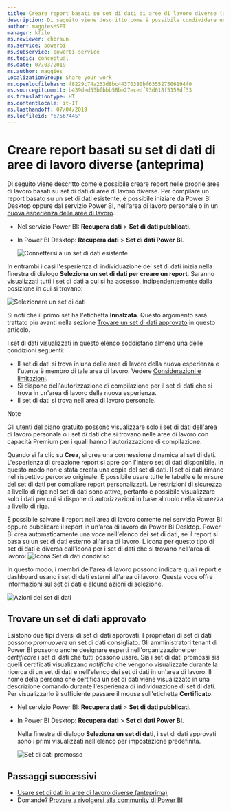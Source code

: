 ```yaml
---
title: Creare report basati su set di dati di aree di lavoro diverse (anteprima) - Power BI
description: Di seguito viene descritto come è possibile condividere un set di dati con utenti in tutta l'organizzazione, che possono poi compilare report basati sul set di dati nelle proprie aree di lavoro.
author: maggiesMSFT
manager: kfile
ms.reviewer: chbraun
ms.service: powerbi
ms.subservice: powerbi-service
ms.topic: conceptual
ms.date: 07/03/2019
ms.author: maggies
LocalizationGroup: Share your work
ms.openlocfilehash: f8229c74a233d8bc44370380bf635527506194f0
ms.sourcegitcommit: b439ded53bfbbb58be27ecedf93d618f5158df33
ms.translationtype: HT
ms.contentlocale: it-IT
ms.lasthandoff: 07/04/2019
ms.locfileid: "67567445"
---
```

# <a name="create-reports-based-on-datasets-from-different-workspaces-preview"></a>Creare report basati su set di dati di aree di lavoro diverse (anteprima)

Di seguito viene descritto come è possibile creare report nelle proprie aree di lavoro basati su set di dati di aree di lavoro diverse. Per compilare un report basato su un set di dati esistente, è possibile iniziare da Power BI Desktop oppure dal servizio Power BI, nell'area di lavoro personale o in un [nuova esperienza delle aree di lavoro](service-create-the-new-workspaces.md).

- Nel servizio Power BI: **Recupera dati** > **Set di dati pubblicati**.
- In Power BI Desktop: **Recupera dati** > **Set di dati Power BI**.

    ![Connettersi a un set di dati esistente](media/service-datasets-across-workspaces/power-bi-connect-dataset-pk.png)
   
In entrambi i casi l'esperienza di individuazione del set di dati inizia nella finestra di dialogo **Seleziona un set di dati per creare un report**. Saranno visualizzati tutti i set di dati a cui si ha accesso, indipendentemente dalla posizione in cui si trovano:

![Selezionare un set di dati](media/service-datasets-across-workspaces/power-bi-select-dataset.png)

Si noti che il primo set ha l'etichetta **Innalzata**. Questo argomento sarà trattato più avanti nella sezione [Trovare un set di dati approvato](#find-an-endorsed-dataset) in questo articolo.

I set di dati visualizzati in questo elenco soddisfano almeno una delle condizioni seguenti:

- Il set di dati si trova in una delle aree di lavoro della nuova esperienza e l'utente è membro di tale area di lavoro. Vedere [Considerazioni e limitazioni](service-datasets-across-workspaces.md#considerations-and-limitations).
- Si dispone dell'autorizzazione di compilazione per il set di dati che si trova in un'area di lavoro della nuova esperienza.
- Il set di dati si trova nell'area di lavoro personale.

> [!NOTE]
> Gli utenti del piano gratuito possono visualizzare solo i set di dati dell'area di lavoro personale o i set di dati che si trovano nelle aree di lavoro con capacità Premium per i quali hanno l'autorizzazione di compilazione.

Quando si fa clic su **Crea**, si crea una connessione dinamica al set di dati. L'esperienza di creazione report si apre con l'intero set di dati disponibile. In questo modo non è stata creata una copia del set di dati. Il set di dati rimane nel rispettivo percorso originale. È possibile usare tutte le tabelle e le misure del set di dati per compilare report personalizzati. Le restrizioni di sicurezza a livello di riga nel set di dati sono attive, pertanto è possibile visualizzare solo i dati per cui si dispone di autorizzazioni in base al ruolo nella sicurezza a livello di riga.

È possibile salvare il report nell'area di lavoro corrente nel servizio Power BI oppure pubblicare il report in un'area di lavoro da Power BI Desktop. Power BI crea automaticamente una voce nell'elenco dei set di dati, se il report si basa su un set di dati esterno all'area di lavoro. L'icona per questo tipo di set di dati è diversa dall'icona per i set di dati che si trovano nell'area di lavoro: ![Icona Set di dati condiviso](media/service-datasets-discover-across-workspaces/power-bi-shared-dataset-icon.png)

In questo modo, i membri dell'area di lavoro possono indicare quali report e dashboard usano i set di dati esterni all'area di lavoro. Questa voce offre informazioni sul set di dati e alcune azioni di selezione.

![Azioni del set di dati](media/service-datasets-across-workspaces/power-bi-dataset-actions.png)

## <a name="find-an-endorsed-dataset"></a>Trovare un set di dati approvato

Esistono due tipi diversi di set di dati approvati. I proprietari di set di dati possono *promuovere* un set di dati consigliato. Gli amministratori tenant di Power BI possono anche designare esperti nell'organizzazione per *certificare* i set di dati che tutti possono usare. Sia i set di dati promossi sia quelli certificati visualizzano *notifiche* che vengono visualizzate durante la ricerca di un set di dati e nell'elenco dei set di dati in un'area di lavoro. Il nome della persona che certifica un set di dati viene visualizzato in una descrizione comando durante l'esperienza di individuazione di set di dati. Per visualizzarlo è sufficiente passare il mouse sull'etichetta **Certificato**.

- Nel servizio Power BI: **Recupera dati** > **Set di dati pubblicati**.
- In Power BI Desktop: **Recupera dati** > **Set di dati Power BI**.

    Nella finestra di dialogo **Seleziona un set di dati**, i set di dati approvati sono i primi visualizzati nell'elenco per impostazione predefinita. 

    ![Set di dati promosso](media/service-datasets-certify-promote/power-bi-dataset-promoted.png)

## <a name="next-steps"></a>Passaggi successivi

- [Usare set di dati in aree di lavoro diverse (anteprima)](service-datasets-across-workspaces.md)
- Domande? [Provare a rivolgersi alla community di Power BI](http://community.powerbi.com/)
